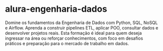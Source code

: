 # alura-engenharia-dados
Domine os fundamentos da Engenharia de Dados com Python, SQL, NoSQL e Airflow. Aprenda a construir pipelines ETL, aplicar POO, consultar dados e desenvolver projetos reais. Esta formação é ideal para quem deseja ingressar na área ou reforçar conhecimentos, com foco em desafios práticos e preparação para o mercado de trabalho em dados.
